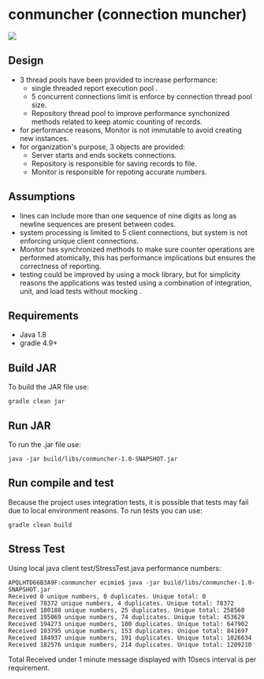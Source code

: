 # conmuncher (connection muncher)
![](https://media.giphy.com/media/mh6H1spZTaQa4/giphy.gif)

## Design
- 3 thread pools have been provided to increase performance: 
    - single threaded report execution pool .
    - 5 concurrent connections limit is enforce by connection thread pool size.
    - Repository thread pool to improve performance synchonized methods related to keep atomic counting of records. 
- for performance reasons, Monitor is not immutable to avoid creating new instances.
- for organization's purpose, 3 objects are provided:
    - Server starts and ends sockets connections.
    - Repository is responsible for saving records to file.
    - Monitor is responsible for repoting accurate numbers.

## Assumptions
- lines can include more than one sequence of nine digits as long as newline sequences are present between codes.
- system processing is limited to 5 client connections, but system is not enforcing unique client connections. 
- Monitor has synchronized methods to make sure counter operations are performed atomically, this has performance implications but ensures the correctness of reporting.
- testing could be improved by using a mock library, but for simplicity reasons the applications was tested using a combination of integration, unit, and load tests without mocking .


## Requirements
- Java 1.8
- gradle 4.9+ 

## Build JAR
To build the JAR file use:

```gradle clean jar```

## Run JAR
To run the .jar file use:

```java -jar build/libs/conmuncher-1.0-SNAPSHOT.jar```

## Run compile and test
Because the project uses integration tests, it is possible that tests may fail due to local environment reasons. To run tests you can use:

```gradle clean build```

## Stress Test 
Using local java client test/StressTest.java performance numbers:
```
APQLHTD66B3A9F:conmuncher ecimio$ java -jar build/libs/conmuncher-1.0-SNAPSHOT.jar
Received 0 unique numbers, 0 duplicates. Unique total: 0
Received 78372 unique numbers, 4 duplicates. Unique total: 78372
Received 180188 unique numbers, 25 duplicates. Unique total: 258560
Received 195069 unique numbers, 74 duplicates. Unique total: 453629
Received 194273 unique numbers, 100 duplicates. Unique total: 647902
Received 193795 unique numbers, 153 duplicates. Unique total: 841697
Received 184937 unique numbers, 191 duplicates. Unique total: 1026634
Received 182576 unique numbers, 214 duplicates. Unique total: 1209210
``` 
Total Received under 1 minute message displayed with 10secs interval is per requirement.
